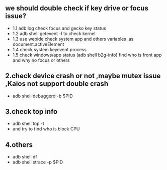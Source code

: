 ## we should double check if key drive or focus issue?
*  1.1 adb log check focus and gecko key status 
*  1.2 adb shell getevent -l to check kernel 
*  1.3 use webide check system app and others variables ,as document.activeElement
*  1.4 check system keyevent process 
*  1.5 check windows/app status (adb shell b2g-info) find who is front app 
      and why no focus or others 
  
## 2.check device crash or not ,maybe mutex issue ,Kaios not support double crash
*  adb shell debuggerd -b $PID
  
## 3.check top info 
*  adb shell top -t 
*  and try to find who is block CPU 

## 4.others 
*  adb shell df
*  adb shell strace -p $PID 
